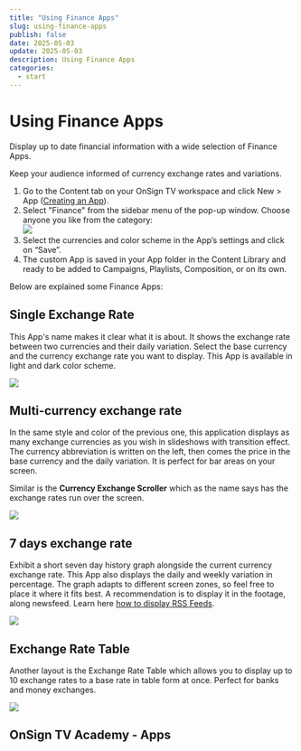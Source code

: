 ```yaml
---
title: "Using Finance Apps"
slug: using-finance-apps
publish: false
date: 2025-05-03
update: 2025-05-03
description: Using Finance Apps
categories:
  - start
---
```


Using Finance Apps
==================

Display up to date financial information with a wide selection of Finance Apps.

Keep your audience informed of currency exchange rates and variations.

1. Go to the Content tab on your OnSign TV workspace and click New > App ([Creating an App](/apps/creating-an-app)).
2. Select "Finance" from the sidebar menu of the pop-up window. Choose anyone you like from the category:  
   ![](https://static.helpjuice.com/helpjuice_production/uploads/upload/image/23821/direct/1731650229652/app-finance1.jpg)
3. Select the currencies and color scheme in the App’s settings and click on “Save”.
4. The custom App is saved in your App folder in the Content Library and ready to be added to Campaigns, Playlists, Composition, or on its own.

Below are explained some Finance Apps:

Single Exchange Rate
--------------------

This App's name makes it clear what it is about. It shows the exchange rate between two currencies and their daily variation. Select the base currency and the currency exchange rate you want to display. This App is available in light and dark color scheme.

![](https://static.helpjuice.com/helpjuice_production/uploads/upload/image/23821/direct/1731650278960/using-finance-apps_1.png)

Multi-currency exchange rate
----------------------------

In the same style and color of the previous one, this application displays as many exchange currencies as you wish in slideshows with transition effect. The currency abbreviation is written on the left, then comes the price in the base currency and the daily variation. It is perfect for bar areas on your screen.

Similar is the **Currency Exchange Scroller** which as the name says has the exchange rates run over the screen.

![](https://static.helpjuice.com/helpjuice_production/uploads/upload/image/23821/direct/1731650308256/using-finance-apps_3.png)

7 days exchange rate
--------------------

Exhibit a short seven day history graph alongside the current currency exchange rate. This App also displays the daily and weekly variation in percentage. The graph adapts to different screen zones, so feel free to place it where it fits best. A recommendation is to display it in the footage, along newsfeed. Learn here [how to display RSS Feeds](https://onsign.atlassian.net/wiki/spaces/OTT/pages/32047259).

![](https://static.helpjuice.com/helpjuice_production/uploads/upload/image/23821/direct/1731650349938/using-finance-apps_4.png)

Exchange Rate Table
-------------------

Another layout is the Exchange Rate Table which allows you to display up to 10 exchange rates to a base rate in table form at once. Perfect for banks and money exchanges.

![](https://static.helpjuice.com/helpjuice_production/uploads/upload/image/23821/direct/1731650381311/using-finance-apps_5.jpg)

OnSign TV Academy - Apps
------------------------

